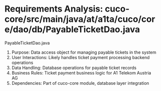 # Requirements Analysis: cuco-core/src/main/java/at/a1ta/cuco/core/dao/db/PayableTicketDao.java

PayableTicketDao.java
1. Purpose: Data access object for managing payable tickets in the system
2. User Interactions: Likely handles ticket payment processing backend operations
3. Data Handling: Database operations for payable ticket records
4. Business Rules: Ticket payment business logic for A1 Telekom Austria AG
5. Dependencies: Part of cuco-core module, database layer integration